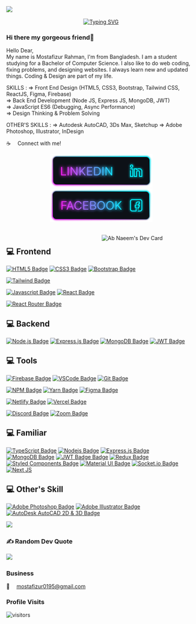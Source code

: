 <img src='assets/cover.gif'>


<p align="center"><a href="https://git.io/typing-svg"><img src="https://readme-typing-svg.demolab.com?font=Fira+Code&pause=1000&center=true&vCenter=true&width=550&lines=I'm+a+Frontend+Developer;I'm+a+Backend+Developer;" alt="Typing SVG" /></a></p>

### Hi there my gorgeous friend👋

Hello Dear, <br/>
My name is Mostafizur Rahman, I'm from Bangladesh. I am a student studying for a Bachelor of Computer Science. I also like to do web coding, fixing problems, and designing websites. I always learn new and updated things. Coding & Design are part of my life.

SKILLS :
=> Front End Design (HTML5, CSS3, Bootstrap, Tailwind CSS, ReactJS, Figma, Firebase)
<br/>
=> Back End Development (Node JS, Express JS, MongoDB, JWT) <br/>
=> JavaScript ES6 (Debugging, Async Performance) <br/>
=> Design Thinking & Problem Solving <br/>

OTHER'S SKILLS :
=> Autodesk AutoCAD, 3Ds Max, Sketchup
=> Adobe Photoshop, Illustrator, InDesign

:coffee: &emsp;Connect with me!
<br />

<p align="center">
    <!-- linkedIN -->
    <a target="_blank" href="https://www.linkedin.com/in/mostafizur-pro/">
    <img src='assets/icons/Linkedin.png'>
    </a>
    <!-- Facebook -->
    <a target="_blank" href="https://www.facebook.com/mostafizur.proo">
    <img src='assets/icons/Facebook.png'>
    </a>
    <!-- Twitter -->
    <!-- <a target="_blank" href="mostafizur0195@gmail.com">
    <img src='assets/icons/'>  </a> -->
</p>
<br />
<!-- [![Facebook Badge](https://img.shields.io/badge/Facebook-1877F2?style=for-the-badge&logo=facebook&logoColor=white)](https://www.facebook.com/mostafizur.proo) [![Linkedin Badge](https://img.shields.io/badge/LinkedIn-0077B5?style=for-the-badge&logo=linkedin&logoColor=white)](https://www.linkedin.com/in/mostafizur-pro/) [![Mail Badge](https://img.shields.io/badge/Gmail-D14836?style=for-the-badge&logo=gmail&logoColor=white)](mailto:mostafizur0195@gmail.com)
 -->
<a href="https://app.daily.dev/
Mostafizur-Pro">
<img src="https://api.daily.dev/devcards/b938f35fbd7645579d970bb20950bfd6.png?r=zpd" align="right" width="250" alt="Ab Naeem's Dev Card"/>
</a>

<!--
### Github Stats

![Mostafizur Rahman github stats](https://github-readme-stats.vercel.app/api?username=Mostafizur-Pro&count_private=true&theme=tokyonight&hide=contribs,prs)

![Must Used Languages](https://github-readme-stats.vercel.app/api/top-langs/?username=Mostafizur-Pro&layout=compact&theme=tokyonight&hide")

 -->

<!-- ## 💻 Things I code with -->

## 💻 Frontend

[![HTML5 Badge](https://img.shields.io/badge/-Html5-E34c26?style=for-the-badge&labelColor=black&logo=html5&logoColor=E34c26)](#)
[![CSS3 Badge](https://img.shields.io/badge/CSS3-1572B6?style=for-the-badge&labelColor=black&logo=css3&logoColor=1572B6)](#)
[![Bootstrap Badge](https://img.shields.io/badge/Bootstrap-553C7B?style=for-the-badge&labelColor=black&logo=bootstrap&logoColor=553C7B)](#)

[![Tailwind Badge](https://img.shields.io/badge/Tailwind%20CSS-092749?style=for-the-badge&logo=tailwindcss&logoColor=06B6D4&labelColor=000000)](#)

[![Javascript Badge](https://img.shields.io/badge/-Javascript-F0DB4F?style=for-the-badge&labelColor=black&logo=javascript&logoColor=F0DB4F)](#)
[![React Badge](https://img.shields.io/badge/-React-61DBFB?style=for-the-badge&labelColor=black&logo=react&logoColor=61DBFB)](#)

[![React Router Badge](https://img.shields.io/badge/React_Router-CA4245?style=for-the-badge&labelColor=black&logo=react-router&logoColor=CA4245)](#)

## 💻 Backend

[![Node.js Badge](https://img.shields.io/badge/-Nodejs-3C873A?style=for-the-badge&labelColor=black&logo=node.js&logoColor=3C873A)](#)
[![Express.js Badge](https://img.shields.io/badge/Express.js-000000?style=for-the-badge&logo=express&logoColor=white)](#)
[![MongoDB Badge](https://img.shields.io/badge/MongoDB-4EA94B?style=for-the-badge&labelColor=black&logo=mongodb&logoColor=4EA94B)](#)
[![JWT Badge](https://img.shields.io/badge/JWT-black?style=for-the-badge&logo=JSON%20web%20tokens&logoColor=00ADEF)](#)

## 💻 Tools

[![Firebase Badge](https://img.shields.io/badge/firebase-FFCA28.svg?&style=for-the-badge&labelColor=black&logo=firebase&logoColor=FFCA28)](#)
[![VSCode Badge](https://img.shields.io/badge/Visual_Studio-0078D7?style=for-the-badge&labelColor=black&logo=visual%20studio&logoColor=0078D7)](#)
[![Git Badge](https://img.shields.io/badge/Git-F05032?style=for-the-badge&labelColor=black&logo=git&logoColor=f34f29)](#)

[![NPM Badge](https://img.shields.io/badge/NPM-%23CC3534.svg?style=for-the-badge&labelColor=black&logo=npm&logoColor=CC3534)](#)
[![Yarn Badge](https://img.shields.io/badge/yarn-%232C8EBB.svg?style=for-the-badge&labelColor=black&logo=yarn&logoColor=2C8EBB)](#)
[![Figma Badge](https://img.shields.io/badge/figma-%23F24E1E.svg?style=for-the-badge&labelColor=black&logo=figma&logoColor=F24E1E)](#)

[![Netlify Badge](https://img.shields.io/badge/Netlify-00C7B7?style=for-the-badge&labelColor=black&logo=netlify&logoColor=#00C7B7)](#)
[![Vercel Badge](https://img.shields.io/badge/vercel-%23000000.svg?style=for-the-badge&labelColor=black&logo=vercel&logoColor=white)](#)

[![Discord Badge](https://img.shields.io/badge/Discord-7289DA?style=for-the-badge&labelColor=black&logo=discord&logoColor=7289DA)](#)
[![Zoom Badge](https://img.shields.io/badge/Zoom-2D8CFF?style=for-the-badge&labelColor=black&logo=zoom&logoColor=2D8CFF)](#)

## 💻 Familiar

[![TypeScript Badge](https://img.shields.io/badge/typescript-%23007ACC.svg?style=for-the-badge&labelColor=black&logo=typescript&logoColor=007ACC)](#)
[![Nodejs Badge](https://img.shields.io/badge/-Nodejs-3C873A?style=for-the-badge&labelColor=black&logo=node.js&logoColor=3C873A)](#)
[![Express.js Badge](https://img.shields.io/badge/Express.js-000000?style=for-the-badge&logo=express&logoColor=white)](#)
[![MongoDB Badge](https://img.shields.io/badge/MongoDB-4EA94B?style=for-the-badge&labelColor=black&logo=mongodb&logoColor=4EA94B)](#)
[![JWT Badge Badge](https://img.shields.io/badge/JWT-black?style=for-the-badge&logo=JSON%20web%20tokens&logoColor=00ADEF)](#)
[![Redux Badge](https://img.shields.io/badge/redux-%23593d88.svg?style=for-the-badge&labelColor=black&logo=redux&logoColor=593d88)](#)
[![Styled Components Badge](https://img.shields.io/badge/styled--components-DB7093?style=for-the-badge&labelColor=black&logo=styled-components&logoColor=DB7093)](#)
[![Material UI Badge](https://img.shields.io/badge/Material--UI-0081CB?style=for-the-badge&labelColor=black&logo=material-ui&logoColor=white)](#)
[![Socket.io Badge](https://img.shields.io/badge/Socket.io-black?style=for-the-badge&logo=socket.io&badgeColor=010101)](#)
[![Next JS](https://img.shields.io/badge/Next-black?style=for-the-badge&labelColor=black&logo=next.js&logoColor=white)](#)

## 💻 Other's Skill

[![Adobe Photoshop Badge](https://img.shields.io/badge/adobe_photoshop-%2331A8FF.svg?style=for-the-badge&labelColor=black&logo=adobephotoshop&logoColor=31A8FF)](#)
[![Adobe Illustrator Badge](https://img.shields.io/badge/adobe_illustrator-%23FF7D00.svg?style=for-the-badge&labelColor=black&logo=adobe%20illustrator&logoColor=FF7D00)](#)
[![AutoDesk AutoCAD 2D & 3D Badge](https://img.shields.io/badge/AutoDesk_AutoCAD-%23FF7D00.svg?style=for-the-badge&labelColor=black&logo=adobe%20autocad&logoColor=FF7D00)](#)

<!-- [![Next JS](https://img.shields.io/badge/Next-black?style=for-the-badge&labelColor=black&logo=next.js&logoColor=white)](#) -->
<!-- ![React Native](https://img.shields.io/badge/react_native-%2320232a.svg?style=for-the-badge&logo=react&logoColor=%2361DAFB) -->

![](https://github-readme-streak-stats.herokuapp.com/?user=Mostafizur-Pro&theme=react&hide_border=false)

### ✍️ Random Dev Quote

![](https://quotes-github-readme.vercel.app/api?type=horizontal&theme=radical)

### Business

:email: &emsp;mostafizur0195@gmail.com

### Profile Visits

![visitors](https://visitor-badge.glitch.me/badge?page_id=Mostafizur-Pro.Mostafizur-Pro)
